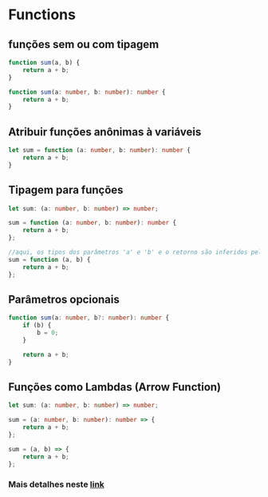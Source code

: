 # Functions

## funções sem ou com tipagem

```ts
function sum(a, b) {
    return a + b;
}

function sum(a: number, b: number): number {
    return a + b;
}
```

## Atribuir funções anônimas à variáveis

```ts
let sum = function (a: number, b: number): number {
    return a + b;
}
```

## Tipagem para funções

```ts
let sum: (a: number, b: number) => number;

sum = function (a: number, b: number): number {
    return a + b;
};

//aqui, os tipos dos parâmetros 'a' e 'b' e o retorno são inferidos pelo tipo da variável 'sum'.
sum = function (a, b) {
    return a + b;
};
```

## Parâmetros opcionais

```ts
function sum(a: number, b?: number): number {
    if (b) {
        b = 0;
    }

    return a + b;
}
```

## Funções como Lambdas (Arrow Function)

```ts
let sum: (a: number, b: number) => number;

sum = (a: number, b: number): number => {
    return a + b;
};

sum = (a, b) => {
    return a + b;
};
```

### Mais detalhes neste [link](https://github.com/Microsoft/TypeScript-Handbook/blob/master/pages/Functions.md)